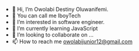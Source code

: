 - 👋 Hi, I’m Owolabi Destiny Oluwanifemi.
- 🤗  You can call me IboyTech
- 👀 I’m interested in software engineer.
- 🌱 I’m currently learning JavaScript
- 💞️ I’m looking to collaborate on ...
- 📫 How to reach me owolabijunior12@gmail.com

<!---
owolabijunior12/owolabijunior12 is a ✨ special ✨ repository because its `README.md` (this file) appears on your GitHub profile.
You can click the Preview link to take a look at your changes.
--->
